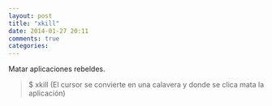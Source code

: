 ```yaml
---
layout: post
title: "xkill"
date: 2014-01-27 20:11
comments: true
categories: 
---
```

Matar aplicaciones rebeldes.

>$ xkill (El cursor se convierte en una calavera y donde se clica mata la aplicación)

